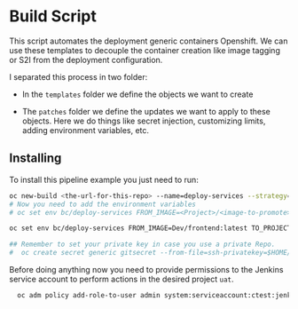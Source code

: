 # Build Script 

This script automates the deployment generic containers Openshift. We can use these templates to decouple the container creation like image tagging or S2I from the deployment configuration. 

I separated this process in two folder: 

  - In the ``templates`` folder we define the objects we want to create

  - The ``patches`` folder we define the updates we want to apply to these objects. Here we do things like secret injection, customizing limits, adding environment variables, etc. 


## Installing 

To install this pipeline example you just need to run:

```sh
oc new-build <the-url-for-this-repo> --name=deploy-services --strategy=pipeline
# Now you need to add the environment variables
# oc set env bc/deploy-services FROM_IMAGE=<Project>/<image-to-promote> TO_PROJECT=<destination-project>

oc set env bc/deploy-services FROM_IMAGE=Dev/frontend:latest TO_PROJECT=UAT/frontend:uat 

## Remember to set your private key in case you use a private Repo.
#  oc create secret generic gitsecret --from-file=ssh-privatekey=$HOME/.ssh/privatekey --type=kubernetes.io/ssh-auth
```

Before doing anything now you need to provide permissions to the Jenkins service account to perform actions in the desired project ``uat``.  

```sh
  oc adm policy add-role-to-user admin system:serviceaccount:ctest:jenkins -n uat
```

